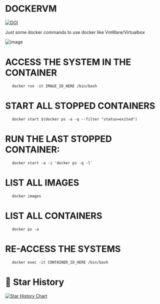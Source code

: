 # DOCKERVM
[![DOI](https://zenodo.org/badge/661488540.svg)](https://doi.org/10.5281/zenodo.14810062)

Just some docker commands to use docker like VmWare/Virtualbox

![image](https://github.com/cristiancmoises/dockervm/assets/86272521/ab87b45c-4139-4f58-b0da-04811fba3a46)

# ACCESS THE SYSTEM IN THE CONTAINER
       docker run -it IMAGE_ID_HERE /bin/bash
# START ALL STOPPED CONTAINERS
       docker start $(docker ps -a -q --filter "status=exited")
# RUN THE LAST STOPPED CONTAINER:
       docker start -a -i 'docker ps -q -l'
# LIST ALL IMAGES
       docker images
# LIST ALL CONTAINERS
       docker ps -a
# RE-ACCESS THE SYSTEMS
       docker exec -it CONTAINER_ID_HERE /bin/bash
       
# 🌟 Star History

[![Star History Chart](https://api.star-history.com/svg?repos=cristiancmoises/dockervm&type=Date)](https://star-history.com/#cristiancmoises/dockervm&Date)
